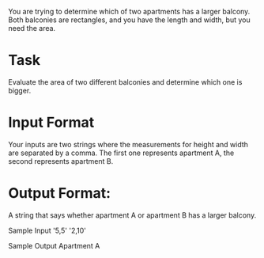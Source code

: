 You are trying to determine which of two apartments has a larger balcony. Both balconies are rectangles, and you have the length and width, but you need the area.

# Task 
Evaluate the area of two different balconies and determine which one is bigger.

# Input Format 
Your inputs are two strings where the measurements for height and width are separated by a comma. The first one represents apartment A, the second represents apartment B.

# Output Format: 
A string that says whether apartment A or apartment B has a larger balcony.

Sample Input 
'5,5'
'2,10'

Sample Output 
Apartment A